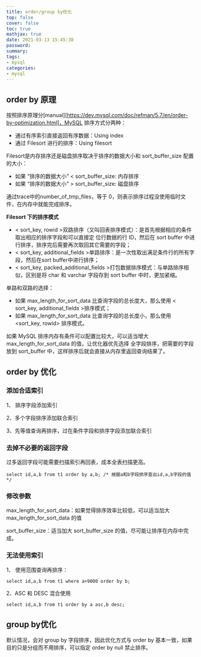 ```yaml
---
title: order/group by优化
top: false
cover: false
toc: true
mathjax: true
date: 2021-03-13 15:45:38
password:
summary:
tags:
- mysql
categories:
- mysql
---
```


## order by 原理

按照排序原理分[manual][https://dev.mysql.com/doc/refman/5.7/en/order-by-optimization.html]，MySQL 排序方式分两种：

- 通过有序索引直接返回有序数据：Using index
- 通过 Filesort 进行的排序：Using filesort

Filesort是内存排序还是磁盘排序取决于排序的数据大小和 sort_buffer_size 配置的大小：

- 如果 “排序的数据大小” < sort_buffer_size: 内存排序
- 如果 “排序的数据大小” > sort_buffer_size: 磁盘排序

通过trace中的number_of_tmp_files，等于 0，则表示排序过程没使用临时文件，在内存中就能完成排序。

**Filesort 下的排序模式**

- < sort_key, rowid >双路排序（又叫回表排序模式）：是首先根据相应的条件取出相应的排序字段和可以直接定
  位行数据的行 ID，然后在 sort buffer 中进行排序，排序完后需要再次取回其它需要的字段；
- < sort_key, additional_fields >单路排序：是一次性取出满足条件行的所有字段，然后在sort buffer中进行排序；
- < sort_key, packed_additional_fields >打包数据排序模式：与单路排序相似，区别是将 char 和 varchar 字段存到
  sort buffer 中时，更加紧缩。

单路和双路的选择：

- 如果 max_length_for_sort_data 比查询字段的总长度大，那么使用 < sort_key, additional_fields >排序模式；
- 如果 max_length_for_sort_data 比查询字段的总长度小，那么使用 <sort_key, rowid> 排序模式。

如果 MySQL 排序内存有条件可以配置比较大，可以适当增大 max_length_for_sort_data 的值，让优化器优先选择
全字段排序，把需要的字段放到 sort_buffer 中，这样排序后就会直接从内存里返回查询结果了。

## order by 优化

###  添加合适索引

1、 排序字段添加索引

2、多个字段排序添加联合索引

3、先等值查询再排序，过在条件字段和排序字段添加联合索引

### 去掉不必要的返回字段

过多返回字段可能需要扫描索引再回表，成本全表扫描更高。

```mysql
select id,a,b from t1 order by a,b; /* 根据a和b字段排序查出id,a,b字段的值 */
```

### 修改参数

max_length_for_sort_data：如果觉得排序效率比较低，可以适当加大 max_length_for_sort_data 的值

sort_buffer_size：适当加大 sort_buffer_size 的值，尽可能让排序在内存中完成。

### 无法使用索引

1、 使用范围查询再排序：

```mysql
select id,a,b from t1 where a>9000 order by b;
```

2、ASC 和 DESC 混合使用

```mysql
select id,a,b from t1 order by a asc,b desc;
```

## group by优化

默认情况，会对 group by 字段排序，因此优化方式与 order by 基本一致，如果目的只是分组而不用排序，可以指定 order by null 禁止排序。

